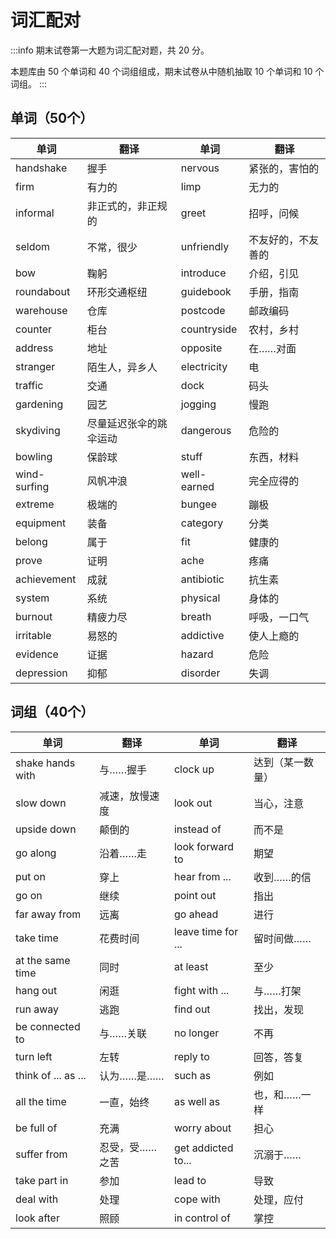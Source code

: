 # 词汇配对

:::info
期末试卷第一大题为词汇配对题，共 20 分。

本题库由 50 个单词和 40 个词组组成，期末试卷从中随机抽取 10 个单词和 10 个词组。
:::

## 单词（50个）

| 单词           | 翻译          | 单词           | 翻译          |
|--------------|-------------|--------------|-------------|
| handshake    | 握手          | nervous      | 紧张的，害怕的     |
| firm         | 有力的         | limp         | 无力的         |
| informal     | 非正式的，非正规的   | greet        | 招呼，问候       |
| seldom       | 不常，很少       | unfriendly   | 不友好的，不友善的   |
| bow          | 鞠躬          | introduce    | 介绍，引见       |
| roundabout   | 环形交通枢纽      | guidebook    | 手册，指南       |
| warehouse    | 仓库          | postcode     | 邮政编码        |
| counter      | 柜台          | countryside  | 农村，乡村       |
| address      | 地址          | opposite     | 在……对面       |
| stranger     | 陌生人，异乡人     | electricity  | 电           |
| traffic      | 交通          | dock         | 码头          |
| gardening    | 园艺          | jogging      | 慢跑          |
| skydiving    | 尽量延迟张伞的跳伞运动 | dangerous    | 危险的         |
| bowling      | 保龄球         | stuff        | 东西，材料       |
| wind-surfing | 风帆冲浪        | well-earned  | 完全应得的       |
| extreme      | 极端的         | bungee       | 蹦极          |
| equipment    | 装备          | category     | 分类          |
| belong       | 属于          | fit          | 健康的         |
| prove        | 证明          | ache         | 疼痛          |
| achievement  | 成就          | antibiotic   | 抗生素         |
| system       | 系统          | physical     | 身体的         |
| burnout      | 精疲力尽        | breath       | 呼吸，一口气      |
| irritable    | 易怒的         | addictive    | 使人上瘾的       |
| evidence     | 证据          | hazard       | 危险          |
| depression   | 抑郁          | disorder     | 失调          |


## 词组（40个）


| 单词                  | 翻译       | 单词                 | 翻译       |
|---------------------|----------|--------------------|----------|
| shake hands with    | 与……握手    | clock up           | 达到（某一数量） |
| slow down           | 减速，放慢速度  | look out           | 当心，注意    |
| upside down         | 颠倒的      | instead of         | 而不是      |
| go along            | 沿着……走    | look forward to    | 期望       |
| put on              | 穿上       | hear from ...      | 收到……的信   |
| go on               | 继续       | point out          | 指出       |
| far away from       | 远离       | go ahead           | 进行       |
| take time           | 花费时间     | leave time for ... | 留时间做……   |
| at the same time    | 同时       | at least           | 至少       |
| hang out            | 闲逛       | fight with ...     | 与……打架    |
| run away            | 逃跑       | find out           | 找出，发现    |
| be connected to     | 与……关联    | no longer          | 不再       |
| turn left           | 左转       | reply to           | 回答，答复    |
| think of ... as ... | 认为……是……  | such as            | 例如       |
| all the time        | 一直，始终    | as well as         | 也，和……一样  |
| be full of          | 充满       | worry about        | 担心       |
| suffer from         | 忍受，受……之苦 | get addicted to... | 沉溺于……    |
| take part in        | 参加       | lead to            | 导致       |
| deal with           | 处理       | cope with          | 处理，应付    |
| look after          | 照顾       | in control of      | 掌控       |


